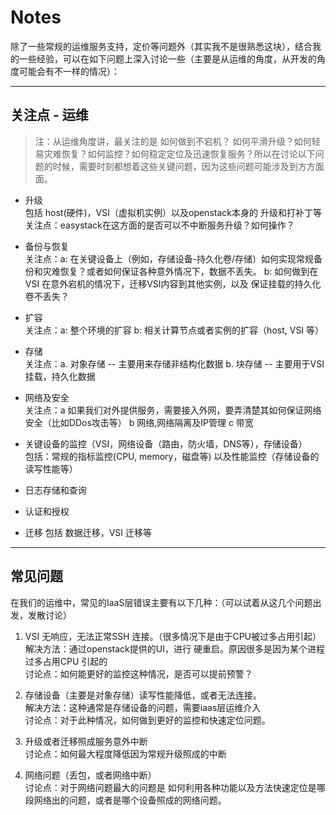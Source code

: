 # Notes

除了一些常规的运维服务支持，定价等问题外（其实我不是很熟悉这块），结合我的一些经验，可以在如下问题上深入讨论一些（主要是从运维的角度，从开发的角度可能会有不一样的情况）：

---

## 关注点 - 运维

> 注：从运维角度讲，最关注的是 如何做到不宕机？ 如何平滑升级？如何轻易灾难恢复？如何监控？如何稳定定位及迅速恢复服务？所以在讨论以下问题的时候，需要时刻都想着这些关键问题，因为这些问题可能涉及到方方面面。

- 升级  
包括 host(硬件)，VSI（虚拟机实例）以及openstack本身的 升级和打补丁等
关注点：easystack在这方面的是否可以不中断服务升级？如何操作？

- 备份与恢复  
关注点：a: 在关键设备上（例如，存储设备-持久化卷/存储）如何实现常规备份和灾难恢复？或者如何保证各种意外情况下，数据不丢失。
               b: 如何做到在VSI 在意外宕机的情况下，迁移VSI内容到其他实例，以及 保证挂载的持久化卷不丢失？

- 扩容  
关注点：a: 整个环境的扩容
              b: 相关计算节点或者实例的扩容（host, VSI 等）

- 存储  
关注点：a. 对象存储  -- 主要用来存储非结构化数据
               b. 块存储 -- 主要用于VSI挂载，持久化数据

- 网络及安全   
关注点：a 如果我们对外提供服务，需要接入外网，要弄清楚其如何保证网络安全（比如DDos攻击等）
               b 网络,网络隔离及IP管理
               c 带宽

- 关键设备的监控（VSI，网络设备（路由，防火墙，DNS等），存储设备）  
包括：常规的指标监控(CPU, memory，磁盘等) 以及性能监控（存储设备的读写性能等）

- 日志存储和查询

- 认证和授权

- 迁移
包括 数据迁移，VSI 迁移等

---

## 常见问题

在我们的运维中，常见的IaaS层错误主要有以下几种：（可以试着从这几个问题出发，发散讨论）

1. VSI 无响应，无法正常SSH 连接。（很多情况下是由于CPU被过多占用引起）  
解决方法：通过openstack提供的UI，进行 硬重启。原因很多是因为某个进程过多占用CPU 引起的  
讨论点：如何能更好的监控这种情况，是否可以提前预警？

2. 存储设备（主要是对象存储）读写性能降低，或者无法连接。  
解决方法：这种通常是存储设备的问题，需要iaas层运维介入  
讨论点：对于此种情况，如何做到更好的监控和快速定位问题。

3. 升级或者迁移照成服务意外中断  
讨论点：如何最大程度降低因为常规升级照成的中断

4. 网络问题（丢包，或者网络中断）  
讨论点：对于网络问题最大的问题是 如何利用各种功能以及方法快速定位是哪段网络出的问题，或者是哪个设备照成的网络问题。



